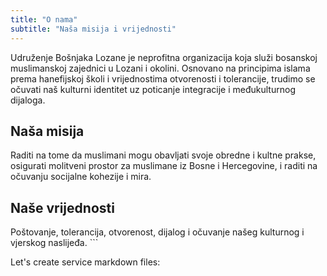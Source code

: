 ```yaml
---
title: "O nama"
subtitle: "Naša misija i vrijednosti"
---
```


Udruženje Bošnjaka Lozane je neprofitna organizacija koja služi bosanskoj muslimanskoj zajednici u Lozani i okolini. Osnovano na principima islama prema hanefijskoj školi i vrijednostima otvorenosti i tolerancije, trudimo se očuvati naš kulturni identitet uz poticanje integracije i međukulturnog dijaloga.

## Naša misija

Raditi na tome da muslimani mogu obavljati svoje obredne i kultne prakse, osigurati molitveni prostor za muslimane iz Bosne i Hercegovine, i raditi na očuvanju socijalne kohezije i mira.

## Naše vrijednosti

Poštovanje, tolerancija, otvorenost, dijalog i očuvanje našeg kulturnog i vjerskog naslijeđa.
\`\`\`

Let's create service markdown files:
